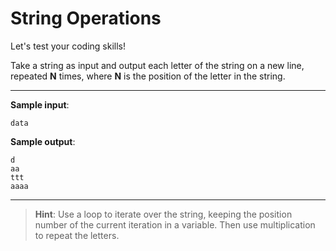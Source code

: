 # String Operations

Let's test your coding skills!

Take a string as input and output each letter of the string on a new line, repeated **N** times, where **N** is the position of the letter in the string.

---

**Sample input**:  
```
data
```

**Sample output**:  
```
d
aa
ttt
aaaa
```

---

>**Hint**: Use a loop to iterate over the string, keeping the position number of the current iteration in a variable. Then use multiplication to repeat the letters.
